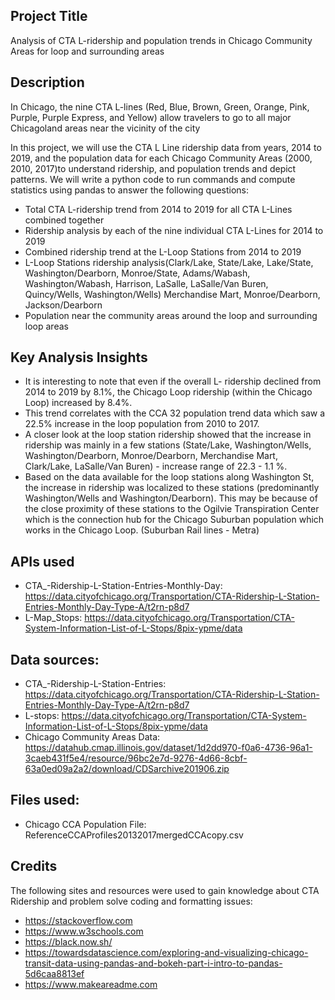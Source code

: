 ## Project Title

Analysis of CTA L-ridership and population trends in Chicago Community Areas for loop and surrounding areas

## Description

In Chicago, the nine CTA L-lines (Red, Blue, Brown, Green, Orange, Pink, Purple, Purple Express, and Yellow) allow travelers to go to all major Chicagoland areas near the vicinity of the city 

In this project, we will use the CTA L Line ridership data from years, 2014 to 2019, and the population data for each Chicago Community Areas (2000, 2010, 2017)to understand ridership, and population trends and depict patterns. We will write a python code to run commands and compute statistics using pandas to answer the following questions:
* Total CTA L-ridership trend from 2014 to 2019 for all CTA L-Lines combined together 
* Ridership analysis by each of the nine individual CTA L-Lines for 2014 to 2019
* Combined ridership trend at the L-Loop Stations from 2014 to 2019
* L-Loop Stations ridership analysis(Clark/Lake, State/Lake, Lake/State, Washington/Dearborn, Monroe/State, Adams/Wabash, Washington/Wabash, Harrison, LaSalle, LaSalle/Van Buren, Quincy/Wells, Washington/Wells) Merchandise Mart, Monroe/Dearborn, Jackson/Dearborn
* Population near the community areas around the loop and surrounding loop areas

## Key Analysis Insights
* It is interesting to note that even if the overall L- ridership declined from 2014 to 2019 by 8.1%, the Chicago Loop ridership (within the Chicago Loop) increased by 8.4%.
* This trend correlates with the CCA 32 population trend data which saw a 22.5% increase in the loop population from 2010 to 2017.
* A closer look at the loop station ridership showed that the increase in ridership was mainly in a few stations (State/Lake, Washington/Wells, Washington/Dearborn, Monroe/Dearborn, Merchandise Mart, Clark/Lake, LaSalle/Van Buren) - increase range of 22.3 - 1.1 %.
* Based on the data available for the loop stations along Washington St, the increase in ridership was localized to these stations (predominantly Washington/Wells and Washington/Dearborn). This may be because of the close proximity of these stations to the Ogilvie Transpiration Center which is the connection hub for the Chicago Suburban population which works in the Chicago Loop. (Suburban Rail lines - Metra)

## APIs used
* CTA_-Ridership-L-Station-Entries-Monthly-Day: https://data.cityofchicago.org/Transportation/CTA-Ridership-L-Station-Entries-Monthly-Day-Type-A/t2rn-p8d7
* L-Map_Stops: https://data.cityofchicago.org/Transportation/CTA-System-Information-List-of-L-Stops/8pix-ypme/data

## Data sources:
* CTA_-Ridership-L-Station-Entries: https://data.cityofchicago.org/Transportation/CTA-Ridership-L-Station-Entries-Monthly-Day-Type-A/t2rn-p8d7
* L-stops: https://data.cityofchicago.org/Transportation/CTA-System-Information-List-of-L-Stops/8pix-ypme/data 
* Chicago Community Areas Data: https://datahub.cmap.illinois.gov/dataset/1d2dd970-f0a6-4736-96a1-3caeb431f5e4/resource/96bc2e7d-9276-4d66-8cbf-63a0ed09a2a2/download/CDSarchive201906.zip

## Files used:
* Chicago CCA Population File: ReferenceCCAProfiles20132017mergedCCAcopy.csv 

## Credits 
The following sites and resources were used to gain knowledge about CTA Ridership and problem solve coding and formatting issues: 
* https://stackoverflow.com 
* https://www.w3schools.com 
* https://black.now.sh/ 
* https://towardsdatascience.com/exploring-and-visualizing-chicago-transit-data-using-pandas-and-bokeh-part-i-intro-to-pandas-5d6caa8813ef
* https://www.makeareadme.com
